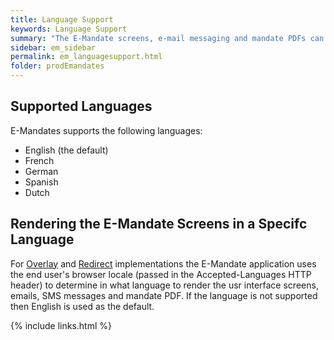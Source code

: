 ```yaml
---
title: Language Support
keywords: Language Support
summary: "The E-Mandate screens, e-mail messaging and mandate PDFs can all be generated in various languages - discover more here. "
sidebar: em_sidebar
permalink: em_languagesupport.html
folder: prodEmandates
---
```


## Supported Languages

E-Mandates supports the following languages:

* English (the default)
* French
* German
* Spanish
* Dutch

## Rendering the E-Mandate Screens in a Specifc Language

For [Overlay](em_overlay.html) and [Redirect](em_redirect.html) implementations the E-Mandate application uses the end user's browser locale (passed in the Accepted-Languages HTTP header) to determine in what language to render the usr interface screens, emails, SMS messages and mandate PDF. If the language is not supported then English is used as the default. 






{% include links.html %}

